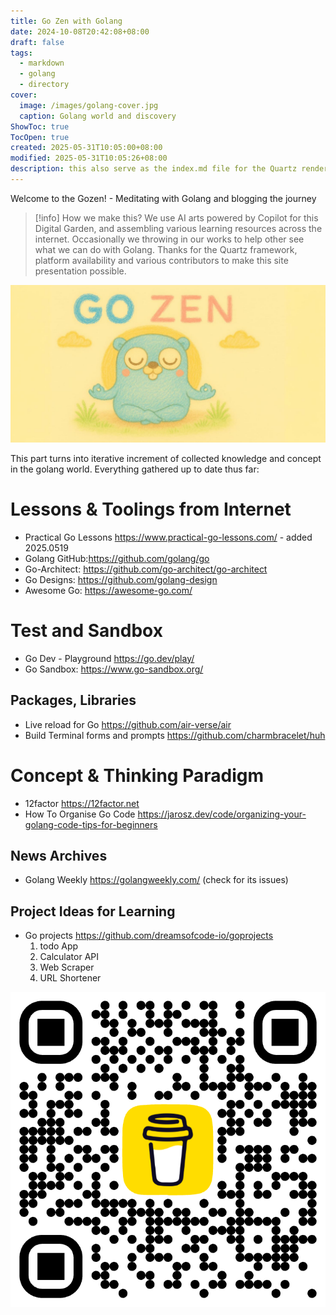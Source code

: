```yaml
---
title: Go Zen with Golang
date: 2024-10-08T20:42:08+08:00
draft: false
tags:
  - markdown
  - golang
  - directory
cover:
  image: /images/golang-cover.jpg
  caption: Golang world and discovery
ShowToc: true
TocOpen: true
created: 2025-05-31T10:05:00+08:00
modified: 2025-05-31T10:05:26+08:00
description: this also serve as the index.md file for the Quartz rendering
---
```

Welcome to the Gozen! - Meditating with Golang and blogging the journey

> [!info] How we make this?
> We use AI arts powered by Copilot for this Digital Garden, and assembling various learning resources across the internet. Occasionally we throwing in our works to help other see what we can do with Golang. Thanks for the Quartz framework, platform availability and various contributors to make this site presentation possible.

![Gozen-dev](/content/images/gozen-expd.jpg)

This part turns into iterative increment of collected knowledge and concept
in the golang world. Everything gathered up to date thus far:

# Lessons & Toolings from Internet
- Practical Go Lessons <https://www.practical-go-lessons.com/> - added 2025.0519
- Golang GitHub:<https://github.com/golang/go>
- Go-Architect: <https://github.com/go-architect/go-architect>
- Go Designs: <https://github.com/golang-design>
- Awesome Go: <https://awesome-go.com/>

# Test and Sandbox
- Go Dev - Playground <https://go.dev/play/>
- Go Sandbox: <https://www.go-sandbox.org/>

## Packages, Libraries
- Live reload for Go <https://github.com/air-verse/air>
- Build Terminal forms and prompts <https://github.com/charmbracelet/huh>

# Concept & Thinking Paradigm
- 12factor <https://12factor.net>
- How To Organise Go Code <https://jarosz.dev/code/organizing-your-golang-code-tips-for-beginners>

## News Archives
- Golang Weekly <https://golangweekly.com/> (check for its issues)

## Project Ideas for Learning
- Go projects <https://github.com/dreamsofcode-io/goprojects>
  1. todo App
  2. Calculator API
  3. Web Scraper
  4. URL Shortener




[![Buy Me a Coffee](/content/images/bmc_qr.png)](https://www.buymeacoffee.com/divineforge)
